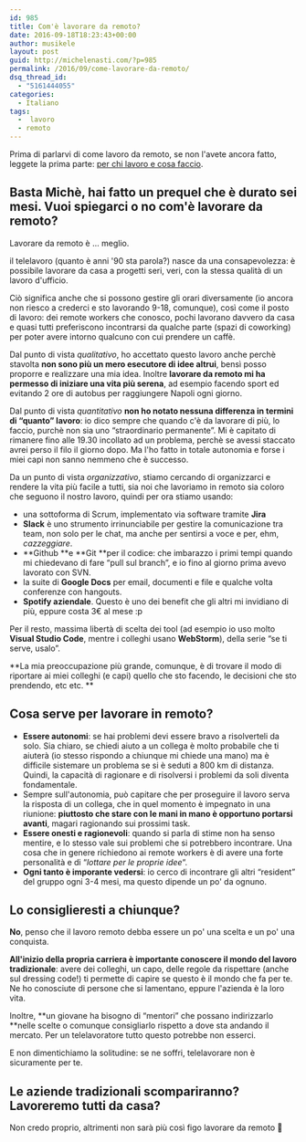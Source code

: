 ```yaml
---
id: 985
title: Com'è lavorare da remoto?
date: 2016-09-18T18:23:43+00:00
author: musikele
layout: post
guid: http://michelenasti.com/?p=985
permalink: /2016/09/come-lavorare-da-remoto/
dsq_thread_id:
  - "5161444055"
categories:
  - Italiano
tags:
  -  lavoro
  - remoto
---
```

Prima di parlarvi di come lavoro da remoto, se non l'avete ancora fatto, leggete la prima parte: [per chi lavoro e cosa faccio](http://michelenasti.com/2016/09/come-ho-cambiato-lavoro-prequel-di-come-lavorare-da-remoto).

## Basta Michè, hai fatto un prequel che è durato sei mesi. Vuoi spiegarci o no com'è lavorare da remoto?

Lavorare da remoto è ... meglio.

il telelavoro (quanto è anni '90 sta parola?) nasce da una consapevolezza: è possibile lavorare da casa a progetti seri, veri, con la stessa qualità di un lavoro d'ufficio.

Ciò significa anche che si possono gestire gli orari diversamente (io ancora non riesco a crederci e sto lavorando 9-18, comunque), così come il posto di lavoro: dei remote workers che conosco, pochi lavorano davvero da casa e quasi tutti preferiscono incontrarsi da qualche parte (spazi di coworking) per poter avere intorno qualcuno con cui prendere un caffè.

Dal punto di vista _qualitativo_, ho accettato questo lavoro anche perchè stavolta **non sono più un mero esecutore di idee altrui**, bensì posso proporre e realizzare una mia idea. Inoltre **lavorare da remoto mi ha permesso di iniziare una vita più serena**, ad esempio facendo sport ed evitando 2 ore di autobus per raggiungere Napoli ogni giorno.

Dal punto di vista _quantitativo_ **non ho notato nessuna differenza in termini di &#8220;quanto&#8221; lavoro**: io dico sempre che quando c'è da lavorare di più, lo faccio, purchè non sia uno &#8220;straordinario permanente&#8221;. Mi è capitato di rimanere fino alle 19.30 incollato ad un problema, perchè se avessi staccato avrei perso il filo il giorno dopo. Ma l'ho fatto in totale autonomia e forse i miei capi non sanno nemmeno che è successo.

Da un punto di vista _organizzativo_, stiamo cercando di organizzarci e rendere la vita più facile a tutti, sia noi che lavoriamo in remoto sia coloro che seguono il nostro lavoro, quindi per ora stiamo usando:

  * una sottoforma di Scrum, implementato via software tramite **Jira**
  * **Slack** è uno strumento irrinunciabile per gestire la comunicazione tra team, non solo per le chat, ma anche per sentirsi a voce e per, ehm, _cazzeggiare_.
  * **Github **e **Git **per il codice: che imbarazzo i primi tempi quando mi chiedevano di fare &#8220;pull sul branch&#8221;, e io fino al giorno prima avevo lavorato con SVN.
  * la suite di **Google Docs** per email, documenti e file e qualche volta conferenze con hangouts.
  * **Spotify aziendale**. Questo è uno dei benefit che gli altri mi invidiano di più, eppure costa 3€ al mese :p

Per il resto, massima libertà di scelta dei tool (ad esempio io uso molto **Visual Studio Code**, mentre i colleghi usano **WebStorm**), della serie &#8220;se ti serve, usalo&#8221;.

**La mia preoccupazione più grande, comunque, è di trovare il modo di riportare ai miei colleghi (e capi) quello che sto facendo, le decisioni che sto prendendo, etc etc. **

## Cosa serve per lavorare in remoto?

  * **Essere autonomi**: se hai problemi devi essere bravo a risolverteli da solo. Sia chiaro, se chiedi aiuto a un collega è molto probabile che ti aiuterà (io stesso rispondo a chiunque mi chiede una mano) ma è difficile sistemare un problema se si è seduti a 800 km di distanza. Quindi, la capacità di ragionare e di risolversi i problemi da soli diventa fondamentale.
  * Sempre sull'autonomia, può capitare che per proseguire il lavoro serva la risposta di un collega, che in quel momento è impegnato in una riunione: **piuttosto che stare con le mani in mano è opportuno portarsi avanti**, magari ragionando sui prossimi task.
  * **Essere onesti e ragionevoli**: quando si parla di stime non ha senso mentire, e lo stesso vale sui problemi che si potrebbero incontrare. Una cosa che in genere richiedono ai remote workers è di avere una forte personalità e di &#8220;_lottare per le proprie idee_&#8220;.
  * **Ogni tanto è imporante vedersi**: io cerco di incontrare gli altri &#8220;resident&#8221; del gruppo ogni 3-4 mesi, ma questo dipende un po' da ognuno.

## Lo consiglieresti a chiunque?

**No**, penso che il lavoro remoto debba essere un po' una scelta e un po' una conquista.

**All'inizio della propria carriera è importante conoscere il mondo del lavoro tradizionale**: avere dei colleghi, un capo, delle regole da rispettare (anche sul dressing code!) ti permette di capire se questo è il mondo che fa per te. Ne ho conosciute di persone che si lamentano, eppure l'azienda è la loro vita.

Inoltre, **un giovane ha bisogno di &#8220;mentori&#8221; che possano indirizzarlo **nelle scelte o comunque consigliarlo rispetto a dove sta andando il mercato. Per un telelavoratore tutto questo potrebbe non esserci.

E non dimentichiamo la solitudine: se ne soffri, telelavorare non è sicuramente per te.

## Le aziende tradizionali scompariranno? Lavoreremo tutti da casa?

Non credo proprio, altrimenti non sarà più così figo lavorare da remoto 🙂